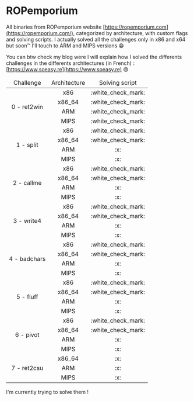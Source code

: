 # ROPemporium

All binaries from ROPemporium website [https://ropemporium.com](https://ropemporium.com/), categorized by architecture, with custom flags and solving scripts. I actually solved all the challenges only in x86 and x64 but soon:tm: I'll touch to ARM and MIPS versions :grin:

You can btw check my blog were I will explain how I solved the differents challenges in the differents architectures (in French) : [https://www.soeasy.re](https://www.soeasy.re) :smile:

<table>
  <thead>
    <tr>
      <td align="center">Challenge</td>
      <td align="center">Architecture</td>
      <td align="center">Solving script</td>
  </thead>
	<tbody>
		<tr>
			<td  align="center" rowspan="4">0 - ret2win</td>
			<td align="center">x86</td>
			<td align="center">:white_check_mark:</td>
		</tr>
		<tr>
			<td align="center">x86_64</td>
			<td align="center">:white_check_mark:</td>
		</tr>
		<tr>
			<td align="center">ARM</td>
			<td align="center">:white_check_mark:</td>
		</tr>
		<tr>
			<td align="center">MIPS</td>
			<td align="center">:white_check_mark:</td>
		</tr>
    <tr>
			<td  align="center" rowspan="4">1 - split</td>
			<td align="center">x86</td>
			<td align="center">:white_check_mark:</td>
		</tr>
		<tr>
			<td align="center">x86_64</td>
			<td align="center">:white_check_mark:</td>
		</tr>
		<tr>
			<td align="center">ARM</td>
			<td align="center">:x:</td>
		</tr>
		<tr>
			<td align="center">MIPS</td>
			<td align="center">:x:</td>
		</tr>
    <tr>
			<td  align="center" rowspan="4">2 - callme</td>
			<td align="center">x86</td>
			<td align="center">:white_check_mark:</td>
		</tr>
		<tr>
			<td align="center">x86_64</td>
			<td align="center">:white_check_mark:</td>
		</tr>
		<tr>
			<td align="center">ARM</td>
			<td align="center">:x:</td>
		</tr>
		<tr>
			<td align="center">MIPS</td>
			<td align="center">:x:</td>
		</tr>
    <tr>
			<td  align="center" rowspan="4">3 - write4</td>
			<td align="center">x86</td>
			<td align="center">:white_check_mark:</td>
		</tr>
		<tr>
			<td align="center">x86_64</td>
			<td align="center">:white_check_mark:</td>
		</tr>
		<tr>
			<td align="center">ARM</td>
			<td align="center">:x:</td>
		</tr>
		<tr>
			<td align="center">MIPS</td>
			<td align="center">:x:</td>
		</tr>
    <tr>
			<td  align="center" rowspan="4">4 - badchars</td>
			<td align="center">x86</td>
			<td align="center">:white_check_mark:</td>
		</tr>
		<tr>
			<td align="center">x86_64</td>
			<td align="center">:white_check_mark:</td>
		</tr>
		<tr>
			<td align="center">ARM</td>
			<td align="center">:x:</td>
		</tr>
		<tr>
			<td align="center">MIPS</td>
			<td align="center">:x:</td>
		</tr>
     <tr>
			<td  align="center" rowspan="4">5 - fluff</td>
			<td align="center">x86</td>
			<td align="center">:white_check_mark:</td>
		</tr>
		<tr>
			<td align="center">x86_64</td>
			<td align="center">:white_check_mark:</td>
		</tr>
		<tr>
			<td align="center">ARM</td>
			<td align="center">:x:</td>
		</tr>
		<tr>
			<td align="center">MIPS</td>
			<td align="center">:x:</td>
		</tr>
     <tr>
			<td  align="center" rowspan="4">6 - pivot</td>
			<td align="center">x86</td>
			<td align="center">:white_check_mark:</td>
		</tr>
		<tr>
			<td align="center">x86_64</td>
			<td align="center">:white_check_mark:</td>
		</tr>
		<tr>
			<td align="center">ARM</td>
			<td align="center">:x:</td>
		</tr>
		<tr>
			<td align="center">MIPS</td>
			<td align="center">:x:</td>
		</tr>
     <tr>
			<td  align="center" rowspan="4">7 - ret2csu</td>
			<td align="center">x86_64</td>
			<td align="center">:x:</td>
		</tr>
		<tr>
			<td align="center">ARM</td>
			<td align="center">:x:</td>
		</tr>
		<tr>
			<td align="center">MIPS</td>
			<td align="center">:x:</td>
		</tr>
	</tbody>
</table>

I'm currently trying to solve them !

